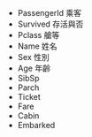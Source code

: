 - PassengerId 乘客
- Survived 存活與否
- Pclass 艙等
- Name 姓名
- Sex 性別
- Age 年齡
- SibSp
- Parch
- Ticket
- Fare
- Cabin
- Embarked